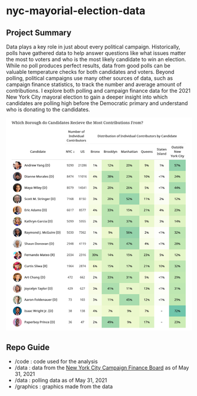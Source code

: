# nyc-mayorial-election-data
Project Summary
------
Data plays a key role in just about every political campaign. Historically, polls have gathered data to help answer questions like what issues matter the most to voters and who is the most likely candidate to win an election. While no poll produces perfect results, data from good polls can be valuable temperature checks for both candidates and voters. Beyond polling, political campaigns use many other sources of data, such as campaign finance statistics, to track the number and average amount of contributions. I explore both polling and campaign finance data for the 2021 New York City mayoral election to gain a deeper insight into which candidates are polling high before the Democratic primary and understand who is donating to the candidates.

![](graphics/table_1.png)<!-- -->

Repo Guide
------
+ /code : code used for the analysis
+ /data : data from the [New York City Campaign Finance Board](https://www.nyccfb.info/follow-the-money) as of May 31, 2021
+ /data : polling data as of May 31, 2021
+ /graphics : graphics made from the data
